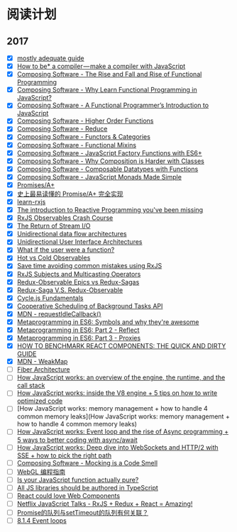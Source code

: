 # 阅读计划

## 2017

- [x] [mostly adequate guide](https://www.gitbook.com/book/drboolean/mostly-adequate-guide/details)
- [x] [How to be* a compiler — make a compiler with JavaScript](https://medium.com/@kosamari/how-to-be-a-compiler-make-a-compiler-with-javascript-4a8a13d473b4)
- [x] [Composing Software - The Rise and Fall and Rise of Functional Programming](https://medium.com/javascript-scene/the-rise-and-fall-and-rise-of-functional-programming-composable-software-c2d91b424c8c)
- [x] [Composing Software - Why Learn Functional Programming in JavaScript? ](https://medium.com/javascript-scene/why-learn-functional-programming-in-javascript-composing-software-ea13afc7a257)
- [x] [Composing Software - A Functional Programmer’s Introduction to JavaScript](https://medium.com/javascript-scene/a-functional-programmers-introduction-to-javascript-composing-software-d670d14ede30)
- [x] [Composing Software - Higher Order Functions](https://medium.com/javascript-scene/higher-order-functions-composing-software-5365cf2cbe99?source=user_profile---------21----------------) 
- [x] [Composing Software - Reduce](https://medium.com/javascript-scene/reduce-composing-software-fe22f0c39a1d?source=user_profile---------20----------------)
- [x] [Composing Software - Functors & Categories](https://medium.com/javascript-scene/functors-categories-61e031bac53f)
- [x] [Composing Software - Functional Mixins](https://medium.com/javascript-scene/functional-mixins-composing-software-ffb66d5e731c?source=user_profile---------12---------------)
- [x] [Composing Software - JavaScript Factory Functions with ES6+](https://medium.com/javascript-scene/javascript-factory-functions-with-es6-4d224591a8b1?source=user_profile---------10----------------)
- [x] [Composing Software - Why Composition is Harder with Classes](https://medium.com/javascript-scene/why-composition-is-harder-with-classes-c3e627dcd0aa?source=user_profile---------9----------------)
- [x] [Composing Software - Composable Datatypes with Functions](https://medium.com/javascript-scene/composable-datatypes-with-functions-aec72db3b093?source=user_profile---------8----------------)
- [x] [Composing Software - JavaScript Monads Made Simple](https://medium.com/javascript-scene/javascript-monads-made-simple-7856be57bfe8?source=user_profile---------3----------------)
- [x] [Promises/A+](https://promisesaplus.com/)
- [x] [史上最易读懂的 Promise/A+ 完全实现](https://zhuanlan.zhihu.com/p/21834559)
- [x] [learn-rxjs](https://www.learnrxjs.io/)
- [x] [The introduction to Reactive Programming you've been missing](https://gist.github.com/staltz/868e7e9bc2a7b8c1f754)
- [x] [RxJS Observables Crash Course](https://www.youtube.com/watch?v=ei7FsoXKPl0&t=2781s)
- [x] [The Return of Stream I/O](https://www.youtube.com/watch?v=Tkjg179M-Nc)
- [x] [Unidirectional data flow architectures](https://vimeo.com/168652278)
- [x] [Unidirectional User Interface Architectures](https://staltz.com/unidirectional-user-interface-architectures.html)
- [x] [What if the user were a function? ](https://www.youtube.com/watch?v=1zj7M1LnJV4)
- [x] [Hot vs Cold Observables](https://medium.com/@benlesh/hot-vs-cold-observables-f8094ed53339)
- [x] [Save time avoiding common mistakes using RxJS](https://egghead.io/courses/save-time-avoiding-common-mistakes-using-rxjs)
- [x] [RxJS Subjects and Multicasting Operators](https://egghead.io/courses/rxjs-subjects-and-multicasting-operators)
- [x] [Redux-Observable Epics vs Redux-Sagas](https://shift.infinite.red/redux-observable-epics-vs-redux-sagas-8e53610c0eda)
- [x] [Redux-Saga V.S. Redux-Observable](https://hackmd.io/s/H1xLHUQ8e)
- [x] [Cycle.js Fundamentals](https://egghead.io/courses/cycle-js-fundamentals)
- [x] [Cooperative Scheduling of Background Tasks API](https://developer.mozilla.org/en-US/docs/Web/API/Background_Tasks_API)
- [X] [MDN - requestIdleCallback()](https://developer.mozilla.org/en-US/docs/Web/API/Window/requestIdleCallback)
- [x] [Metaprogramming in ES6: Symbols and why they're awesome](https://www.keithcirkel.co.uk/metaprogramming-in-es6-symbols/)
- [x] [Metaprogramming in ES6: Part 2 - Reflect](https://www.keithcirkel.co.uk/metaprogramming-in-es6-part-2-reflect/)
- [x] [Metaprogramming in ES6: Part 3 - Proxies](https://www.keithcirkel.co.uk/metaprogramming-in-es6-part-3-proxies/)
- [x] [HOW TO BENCHMARK REACT COMPONENTS: THE QUICK AND DIRTY GUIDE](https://www.eranyc.com/2017/01/09/benchmark-react-components-quick-dirty-guide/)
- [x] [MDN - WeakMap](https://developer.mozilla.org/en-US/docs/Web/JavaScript/Reference/Global_Objects/WeakMap)
- [ ] [Fiber Architecture](https://github.com/acdlite/react-fiber-architecture)
- [ ] [How JavaScript works: an overview of the engine, the runtime, and the call stack](https://blog.sessionstack.com/how-does-javascript-actually-work-part-1-b0bacc073cf)
- [ ] [How JavaScript works: inside the V8 engine + 5 tips on how to write optimized code](https://blog.sessionstack.com/how-javascript-works-inside-the-v8-engine-5-tips-on-how-to-write-optimized-code-ac089e62b12e)
- [ ] [How JavaScript works: memory management + how to handle 4 common memory leaks](How JavaScript works: memory management + how to handle 4 common memory leaks)
- [ ] [How JavaScript works: Event loop and the rise of Async programming + 5 ways to better coding with async/await](https://blog.sessionstack.com/how-javascript-works-event-loop-and-the-rise-of-async-programming-5-ways-to-better-coding-with-2f077c4438b5)
- [ ] [How JavaScript works: Deep dive into WebSockets and HTTP/2 with SSE + how to pick the right path](https://blog.sessionstack.com/how-javascript-works-deep-dive-into-websockets-and-http-2-with-sse-how-to-pick-the-right-path-584e6b8e3bf7)
- [ ] [Composing Software - Mocking is a Code Smell](https://medium.com/javascript-scene/mocking-is-a-code-smell-944a70c90a6a)
- [ ] [WebGL 编程指南](https://item.jd.com/11482379.html)
- [ ] [Is your JavaScript function actually pure?](https://staltz.com/is-your-javascript-function-actually-pure.html)
- [ ] [All JS libraries should be authored in TypeScript](https://staltz.com/all-js-libraries-should-be-authored-in-typescript.html)
- [ ] [React could love Web Components](https://staltz.com/react-could-love-web-components.html)
- [ ] [Netflix JavaScript Talks - RxJS + Redux + React = Amazing!](https://www.youtube.com/watch?v=AslncyG8whg&t=24s)
- [ ] [Promise的队列与setTimeout的队列有何关联？](https://www.zhihu.com/question/36972010)
- [ ] [8.1.4 Event loops](https://html.spec.whatwg.org/multipage/webappapis.html#event-loop)